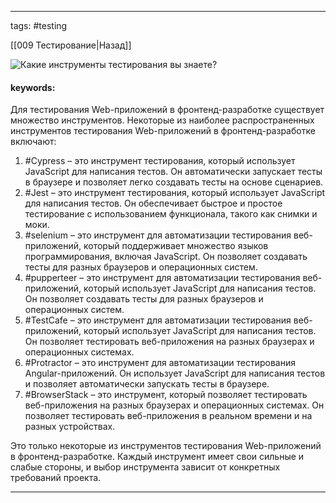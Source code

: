 ____

tags: #testing 

[[009 Тестирование|Назад]]

![Какие инструменты тестирования вы знаете?](https://youtu.be/Sw4BlFLj2dg?t=556)

#### keywords:

Для тестирования Web-приложений в фронтенд-разработке существует множество инструментов. Некоторые из наиболее распространенных инструментов тестирования Web-приложений в фронтенд-разработке включают:

1. #Cypress – это инструмент тестирования, который использует JavaScript для написания тестов. Он автоматически запускает тесты в браузере и позволяет легко создавать тесты на основе сценариев.
2. #Jest – это инструмент тестирования, который использует JavaScript для написания тестов. Он обеспечивает быстрое и простое тестирование с использованием функционала, такого как снимки и моки.
3. #selenium – это инструмент для автоматизации тестирования веб-приложений, который поддерживает множество языков программирования, включая JavaScript. Он позволяет создавать тесты для разных браузеров и операционных систем.
4. #pupperteer – это инструмент для автоматизации тестирования веб-приложений, который использует JavaScript для написания тестов. Он позволяет создавать тесты для разных браузеров и операционных систем.
5. #TestCafe – это инструмент для автоматизации тестирования веб-приложений, который использует JavaScript для написания тестов. Он позволяет тестировать веб-приложения на разных браузерах и операционных системах.
6. #Protractor – это инструмент для автоматизации тестирования Angular-приложений. Он использует JavaScript для написания тестов и позволяет автоматически запускать тесты в браузере.
7. #BrowserStack – это инструмент, который позволяет тестировать веб-приложения на разных браузерах и операционных системах. Он позволяет тестировать веб-приложения в реальном времени и на разных устройствах.

Это только некоторые из инструментов тестирования Web-приложений в фронтенд-разработке. Каждый инструмент имеет свои сильные и слабые стороны, и выбор инструмента зависит от конкретных требований проекта.

_____
